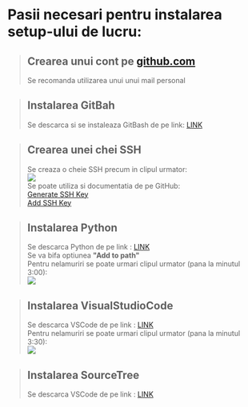 # Pasii necesari pentru instalarea setup-ului de lucru:

>## Crearea unui cont pe [github.com](https://github.com)
>Se recomanda utilizarea unui unui mail personal

>## Instalarea GitBah
>Se descarca si se instaleaza GitBash de pe link: [LINK](https://gitforwindows.org/)

>## Crearea unei chei SSH
>Se creaza o cheie SSH precum in clipul urmator:  
>[![](https://img.youtube.com/vi/https://youtu.be/WgZIv5HI44o/0.jpg)](https://youtu.be/WgZIv5HI44o "SSH Key")  
>Se poate utiliza si documentatia de pe GitHub:  
>[Generate SSH Key](https://docs.github.com/en/authentication/connecting-to-github-with-ssh/generating-a-new-ssh-key-and-adding-it-to-the-ssh-agent)  
>[Add SSH Key](https://docs.github.com/en/authentication/connecting-to-github-with-ssh/adding-a-new-ssh-key-to-your-github-account)

>## Instalarea Python
>Se descarca Python de pe link : [LINK](https://www.python.org/downloads/)  
>Se va bifa optiunea **"Add to path"**  
>Pentru nelamuriri se poate urmari clipul urmator (pana la minutul 3:00):  
>[![](https://img.youtube.com/vi/https://youtu.be/ZRbirvsDQ-I/0.jpg)](https://youtu.be/ZRbirvsDQ-I "Install Python")

>## Instalarea VisualStudioCode
>Se descarca VSCode de pe link : [LINK](https://code.visualstudio.com/)  
>Pentru nelamuriri se poate urmari clipul urmator (pana la minutul 3:30):  
>[![](https://img.youtube.com/vi/https://youtu.be/JPZsB_6yHVo/0.jpg)](https://youtu.be/JPZsB_6yHVo "Install VSCode")

>## Instalarea SourceTree
>Se descarca VSCode de pe link : [LINK](https://www.sourcetreeapp.com/)  